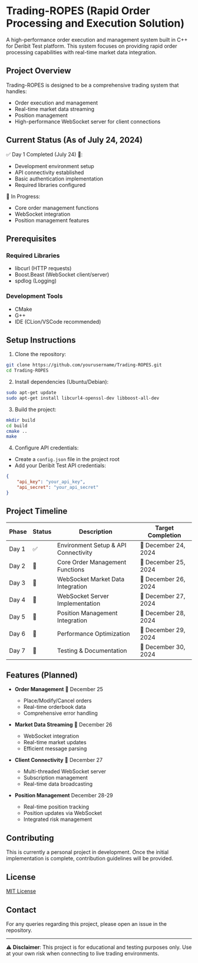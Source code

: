 # Trading-ROPES (Rapid Order Processing and Execution Solution)

A high-performance order execution and management system built in C++ for Deribit Test platform. This system focuses on providing rapid order processing capabilities with real-time market data integration.

## Project Overview

Trading-ROPES is designed to be a comprehensive trading system that handles:
- Order execution and management
- Real-time market data streaming
- Position management
- High-performance WebSocket server for client connections

## Current Status (As of July 24, 2024)

✅ Day 1 Completed (July 24) 📅:
- Development environment setup
- API connectivity established
- Basic authentication implementation
- Required libraries configured

🚧 In Progress:
- Core order management functions
- WebSocket integration
- Position management features

## Prerequisites

### Required Libraries
- libcurl (HTTP requests)
- Boost.Beast (WebSocket client/server)
- spdlog (Logging)

### Development Tools
- CMake
- G++
- IDE (CLion/VSCode recommended)

## Setup Instructions

1. Clone the repository:
```bash
git clone https://github.com/yourusername/Trading-ROPES.git
cd Trading-ROPES
```

2. Install dependencies (Ubuntu/Debian):
```bash
sudo apt-get update
sudo apt-get install libcurl4-openssl-dev libboost-all-dev
```

3. Build the project:
```bash
mkdir build
cd build
cmake ..
make
```

4. Configure API credentials:
- Create a `config.json` file in the project root
- Add your Deribit Test API credentials:
```json
{
    "api_key": "your_api_key",
    "api_secret": "your_api_secret"
}
```

## Project Timeline

| Phase | Status | Description | Target Completion |
|-------|--------|-------------|-------------------|
| Day 1 | ✅ | Environment Setup & API Connectivity | 📅 December 24, 2024 |
| Day 2 | 🚧 | Core Order Management Functions | 📅 December 25, 2024 |
| Day 3 | 🚧 | WebSocket Market Data Integration | 📅 December 26, 2024 |
| Day 4 | 📅 | WebSocket Server Implementation | 📅 December 27, 2024 |
| Day 5 | 📅 | Position Management Integration | 📅 December 28, 2024 |
| Day 6 | 📅 | Performance Optimization | 📅 December 29, 2024 |
| Day 7 | 📅 | Testing & Documentation | 📅 December 30, 2024 |

## Features (Planned)

- **Order Management** 📅 December 25
  - Place/Modify/Cancel orders
  - Real-time orderbook data
  - Comprehensive error handling

- **Market Data Streaming** 📅 December 26
  - WebSocket integration
  - Real-time market updates
  - Efficient message parsing

- **Client Connectivity** 📅 December 27
  - Multi-threaded WebSocket server
  - Subscription management
  - Real-time data broadcasting

- **Position Management**  December 28-29
  - Real-time position tracking
  - Position updates via WebSocket
  - Integrated risk management

## Contributing

This is currently a personal project in development. Once the initial implementation is complete, contribution guidelines will be provided.

## License

[MIT License](LICENSE)

## Contact

For any queries regarding this project, please open an issue in the repository.

---
⚠️ **Disclaimer**: This project is for educational and testing purposes only. Use at your own risk when connecting to live trading environments.